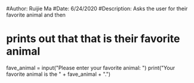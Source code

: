 #Author: Ruijie Ma
#Date: 6/24/2020
#Description: Asks the user for their favorite animal and then
#              prints out that that is their favorite animal
fave_animal = input("Please enter your favorite animal: ")
print("Your favorite animal is the " + fave_animal + ".")
